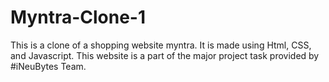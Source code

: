 # Myntra-Clone-1
This is a clone of a shopping website myntra. It is made using Html, CSS, and Javascript.
This website is a part of the major project task provided by #iNeuBytes Team.
